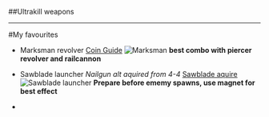 ##Ultrakill weapons

-------

#My favourites

- Marksman revolver
[Coin Guide](https://www.youtube.com/watch?v=p7j8ekOaI0M)
![Marksman](https://github.com/user-attachments/assets/ce2e656f-273f-47db-81f0-a66cf795fd22)
**best combo with piercer revolver and railcannon**
  
- Sawblade launcher
  *Nailgun alt aquired from 4-4*
  [Sawblade aquire](https://www.youtube.com/watch?v=X3-lEOUb1iM)
![Sawblade launcher](https://github.com/user-attachments/assets/03768dfb-232e-425c-bf40-77cde1f9d2bf)
**Prepare before ememy spawns, use magnet for best effect**

- 

  
